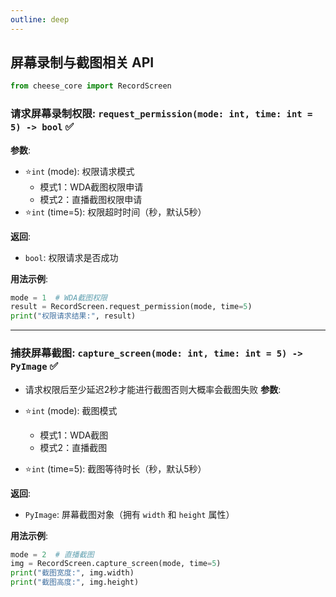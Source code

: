 ```yaml
---
outline: deep
---
```


## 屏幕录制与截图相关 API

```python
from cheese_core import RecordScreen
```

### 请求屏幕录制权限: `request_permission(mode: int, time: int = 5) -> bool`  :white_check_mark:

**参数**:

- ⭐`int` (mode): 权限请求模式
    - 模式1：WDA截图权限申请
    - 模式2：直播截图权限申请
- ⭐`int` (time=5): 权限超时时间（秒，默认5秒）

**返回**:

- `bool`: 权限请求是否成功

**用法示例**:

```python
mode = 1  # WDA截图权限
result = RecordScreen.request_permission(mode, time=5)
print("权限请求结果:", result)
```

---

### 捕获屏幕截图: `capture_screen(mode: int, time: int = 5) -> PyImage`  :white_check_mark:
- 请求权限后至少延迟2秒才能进行截图否则大概率会截图失败
**参数**:

- ⭐`int` (mode): 截图模式
    - 模式1：WDA截图
    - 模式2：直播截图
- ⭐`int` (time=5): 截图等待时长（秒，默认5秒）

**返回**:

- `PyImage`: 屏幕截图对象（拥有 `width` 和 `height` 属性）

**用法示例**:

```python
mode = 2  # 直播截图
img = RecordScreen.capture_screen(mode, time=5)
print("截图宽度:", img.width)
print("截图高度:", img.height)
```
